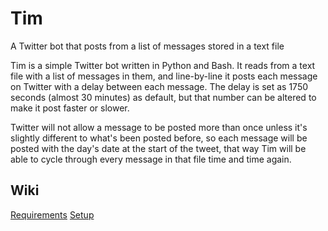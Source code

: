 # Tim
A Twitter bot that posts from a list of messages stored in a text file

Tim is a simple Twitter bot written in Python and Bash. It reads from a text file with a list of messages in them, and line-by-line it posts each message on Twitter with a delay between each message. The delay is set as 1750 seconds (almost 30 minutes) as default, but that number can be altered to make it post faster or slower. 

Twitter will not allow a message to be posted more than once unless it's slightly different to what's been posted before, so each message will be posted with the day's date at the start of the tweet, that way Tim will be able to cycle through every message in that file time and time again.

## Wiki
[Requirements](https://github.com/apacketofsweets/Tim/wiki/Requirements)
[Setup](https://github.com/apacketofsweets/Tim/wiki/Setup)

